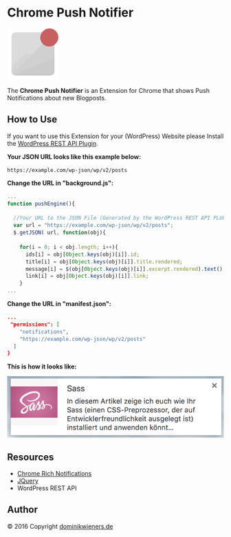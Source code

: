 # Chrome Push Notifier

![](https://raw.githubusercontent.com/domw94/ChromePushNotifier/master/icon.png)

The **Chrome Push Notifier** is an Extension for Chrome that shows Push Notifications about new Blogposts.

## How to Use

If you want to use this Extension for your (WordPress) Website please Install the [WordPress REST API Plugin](https://de.wordpress.org/plugins/rest-api/).


**Your JSON URL looks like this example below:**

```
https://example.com/wp-json/wp/v2/posts
```


**Change the URL in "background.js":**

```javascript
...
function pushEngine(){

  //Your URL to the JSON File (Generated by the WordPress REST API PLUGIN )
  var url = "https://example.com/wp-json/wp/v2/posts";
  $.getJSON( url, function(obj){

    for(i = 0; i < obj.length; i++){
      ids[i] = obj[Object.keys(obj)[i]].id;
      title[i] = obj[Object.keys(obj)[i]].title.rendered;
      message[i] = $(obj[Object.keys(obj)[i]].excerpt.rendered).text();
      link[i] = obj[Object.keys(obj)[i]].link;
    }
...
````


**Change the URL in "manifest.json":**
```json
...
 "permissions": [
    "notifications",
    "https://example.com/wp-json/wp/v2/posts"
  ]
}
```


**This is how it looks like:**

![](https://raw.githubusercontent.com/domw94/ChromePushNotifier/master/img/push.png)



## Resources
* [Chrome Rich Notifications](https://developer.chrome.com/apps/richNotifications)
* [JQuery](https://jquery.com/)
* WordPress REST API



## Author
© 2016 Copyright [dominikwieners.de](http://dominikwieners.de)
